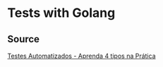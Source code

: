 # Tests with Golang

## Source
<a href="https://youtu.be/fNTJnJB3eDI">Testes Automatizados - Aprenda 4 tipos na Prática</a>
